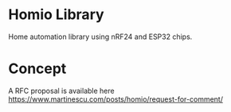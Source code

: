 # Homio Library

Home automation library using nRF24 and ESP32 chips.

# Concept

A RFC proposal is available here https://www.martinescu.com/posts/homio/request-for-comment/